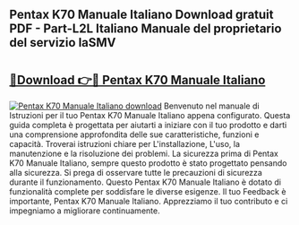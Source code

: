 ## Pentax K70 Manuale Italiano Download gratuit PDF - Part-L2L Italiano Manuale del proprietario del servizio laSMV

# <h2><a href="http://dffctq4.blite.top/?on=Pentax+K70+Manuale+Italiano">🔗Download 👉🔴 Pentax K70 Manuale Italiano</a></h2>

[![Pentax K70 Manuale Italiano download](https://i.imgur.com/lujVjoI.png)](http://dffctq4.blite.top/?on=Pentax+K70+Manuale+Italiano)
Benvenuto nel manuale di Istruzioni per il tuo Pentax K70 Manuale Italiano appena configurato. Questa guida completa è progettata per aiutarti a iniziare con il tuo prodotto e darti una comprensione approfondita delle sue caratteristiche, funzioni e capacità. Troverai istruzioni chiare per L'installazione, L'uso, la manutenzione e la risoluzione dei problemi. La sicurezza prima di Pentax K70 Manuale Italiano, sempre questo prodotto è stato progettato pensando alla sicurezza. Si prega di osservare tutte le precauzioni di sicurezza durante il funzionamento. Questo Pentax K70 Manuale Italiano è dotato di funzionalità complete per soddisfare le diverse esigenze. Il tuo Feedback è importante, Pentax K70 Manuale Italiano. Apprezziamo il tuo contributo e ci impegniamo a migliorare continuamente.
